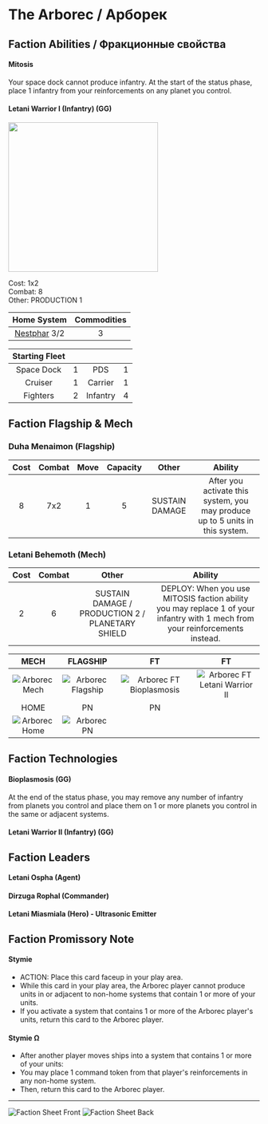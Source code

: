 # The Arborec / Арборек

## Faction Abilities / Фракционные свойства
#### Mitosis
Your space dock cannot produce infantry. At the start of the status phase, place 1 infantry from your reinforcements on any planet you control.
#### Letani Warrior I (Infantry) (GG)

<img src="https://user-images.githubusercontent.com/88241831/173884457-b2a67ca5-9a55-4665-904c-a5a16269174f.png" width=300>

Cost: 1x2  
Combat: 8  
Other: PRODUCTION 1

| Home System | Commodities |
|:---:|:---:|
| [Nestphar](../planets/nestphar.jpg) 3/2 | 3 |

| Starting Fleet | | | |
|:--:|:--:|:--:|:--:| 
| Space Dock | 1 | PDS | 1 |
| Cruiser | 1 | Carrier | 1 |
| Fighters | 2 | Infantry | 4 |

## Faction Flagship & Mech
### Duha Menaimon (Flagship)
| Cost | Combat | Move | Capacity | Other | Ability |
|:---:|:---:|:---:|:---:|:---:|:---:|
| 8 | 7x2 | 1 | 5 | SUSTAIN DAMAGE | After you activate this system, you may produce up to 5 units in this system.
### Letani Behemoth (Mech)
| Cost | Combat | Other | Ability |
|:---:|:---:|:---:|:---:|
| 2 | 6 | SUSTAIN DAMAGE / PRODUCTION 2 / PLANETARY SHIELD | DEPLOY: When you use MITOSIS faction ability you may replace 1 of your infantry with 1 mech from your reinforcements instead. |

| MECH | FLAGSHIP | FT | FT |
|:---:|:---:|:---:|:---:|
| ![Arborec Mech](https://drive.google.com/uc?export=view&id=1cqu58sVONFoQOVtOJ2SObggxJ_k0LhSb) | ![Arborec Flagship](https://drive.google.com/uc?export=view&id=15DjoPriE6Y8yTxVU4_u1tnNQmbjLPYjF) | ![Arborec FT Bioplasmosis](https://drive.google.com/uc?export=view&id=10sTh4NvL7Qm04_mQPbSptndDVTOcIQHS) | ![Arborec FT Letani Warrior II](https://drive.google.com/uc?export=view&id=1cqu58sVONFoQOVtOJ2SObggxJ_k0LhSb) |
| HOME | PN | PN |  |
| ![Arborec Home](https://drive.google.com/uc?export=view&id=1IvAK7MfsFt8KXfgbe08qlgp1Ow_mtCzF) | ![Arborec PN](https://drive.google.com/uc?export=view&id=1HqfYwc2dupd-sXChPf07L2ac5kSOjVV9) |  |  |

## Faction Technologies

#### Bioplasmosis (GG)

At the end of the status phase, you may remove any number of infantry from planets you control and place them on 1 or more planets you control in the same or adjacent systems.

#### Letani Warrior II (Infantry) (GG)

## Faction Leaders

#### Letani Ospha (Agent)

#### Dirzuga Rophal (Commander)

#### Letani Miasmiala (Hero) - Ultrasonic Emitter

## Faction Promissory Note

#### Stymie 

* ACTION: Place this card faceup in your play area.
* While this card in your play area, the Arborec player cannot produce units in or adjacent to non-home systems that contain 1 or more of your units.
* If you activate a system that contains 1 or more of the Arborec player's units, return this card to the Arborec player.

#### Stymie Ω

* After another player moves ships into a system that contains 1 or more of your units:
* You may place 1 command token from that player's reinforcements in any non-home system.
* Then, return this card to the Arborec player.

---
![Faction Sheet Front](https://drive.google.com/uc?export=view&id=1IumWHlKaQJyiwwtXJXipVgDn-4Ec6aFv)
![Faction Sheet Back](https://drive.google.com/uc?export=view&id=1MJKUIvTrhKZPKPTCuVJaC9cD56Et2vGW)
